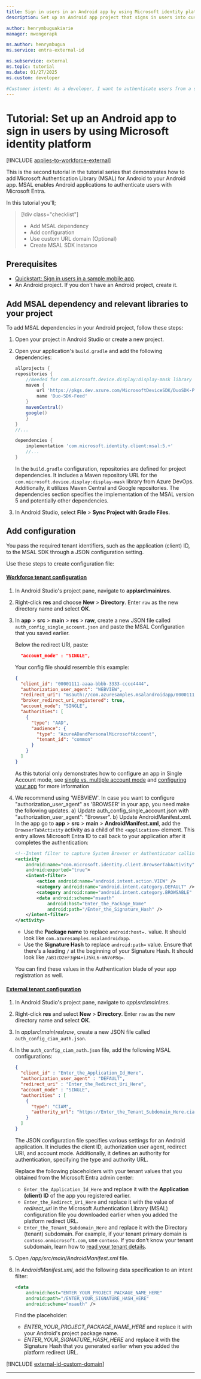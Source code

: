 ```yaml
---
title: Sign in users in an Android app by using Microsoft identity platform
description: Set up an Android app project that signs in users into customer facing app by in an external tenant or employees in a workforce tenant

author: henrymbuguakiarie
manager: mwongerapk

ms.author: henrymbugua
ms.service: entra-external-id

ms.subservice: external
ms.topic: tutorial
ms.date: 01/27/2025
ms.custom: developer

#Customer intent: As a developer, I want to authenticate users from a sample Android mobile app so that I can experience how Microsoft Entra External ID
---
```


# Tutorial: Set up an Android app to sign in users by using Microsoft identity platform

[!INCLUDE [applies-to-workforce-external](../external-id/includes/applies-to-workforce-external.md)]


This is the second tutorial in the tutorial series that demonstrates how to add Microsoft Authentication Library (MSAL) for Android to your Android app. MSAL enables Android applications to authenticate users with Microsoft Entra.

In this tutorial you'll;

> [!div class="checklist"]
>
> - Add MSAL dependency
> - Add configuration
> - Use custom URL domain (Optional)
> - Create MSAL SDK instance

## Prerequisites

- [Quickstart: Sign in users in a sample mobile app](quickstart-mobile-app-sign-in.md?pivots=external&tabs=java-external).
- An Android project. If you don't have an Android project, create it.

## Add MSAL dependency and relevant libraries to your project

To add MSAL dependencies in your Android project, follow these steps:

1. Open your project in Android Studio or create a new project.
1. Open your application's `build.gradle` and add the following dependencies:

    ```gradle
    allprojects {
    repositories {
        //Needed for com.microsoft.device.display:display-mask library
        maven {
            url 'https://pkgs.dev.azure.com/MicrosoftDeviceSDK/DuoSDK-Public/_packaging/Duo-SDK-Feed/maven/v1'
            name 'Duo-SDK-Feed'
        }
        mavenCentral()
        google()
        }
    }
    //...
    
    dependencies { 
        implementation 'com.microsoft.identity.client:msal:5.+'
        //...
    }
    ```
   
    
    In the `build.gradle` configuration, repositories are defined for project dependencies. It includes a Maven repository URL for the `com.microsoft.device.display:display-mask` library from Azure DevOps. Additionally, it utilizes Maven Central and Google repositories. The dependencies section specifies the implementation of the MSAL version 5 and potentially other dependencies. 

1. In Android Studio, select **File** > **Sync Project with Gradle Files**.


## Add configuration

You pass the required tenant identifiers, such as the application (client) ID, to the MSAL SDK through a JSON configuration setting.
 
Use these steps to create configuration file:

#### [Workforce tenant configuration](#tab/android-workforce)

1. In Android Studio's project pane, navigate to **app\src\main\res**.
1. Right-click **res** and choose **New** > **Directory**. Enter `raw` as the new directory name and select **OK**.
1. In **app** > **src** > **main** > **res** > **raw**, create a new JSON file called `auth_config_single_account.json` and paste the MSAL Configuration that you saved earlier.

   Below the redirect URI, paste:

   ```json
     "account_mode" : "SINGLE",
   ```

   Your config file should resemble this example:

   ```json
   {
     "client_id": "00001111-aaaa-bbbb-3333-cccc4444",
     "authorization_user_agent": "WEBVIEW",
     "redirect_uri": "msauth://com.azuresamples.msalandroidapp/00001111%cccc4444%3D",
     "broker_redirect_uri_registered": true,
     "account_mode": "SINGLE",
     "authorities": [
       {
         "type": "AAD",
         "audience": {
           "type": "AzureADandPersonalMicrosoftAccount",
           "tenant_id": "common"
         }
       }
     ]
   }
   ```

   As this tutorial only demonstrates how to configure an app in Single Account mode, see [single vs. multiple account mode](./single-multi-account.md) and [configuring your app](./msal-configuration.md) for more information

1. We recommend using 'WEBVIEW'. In case you want to configure  "authorization_user_agent" as 'BROWSER' in your app, you need make the following updates.
a) Update auth_config_single_account.json with  "authorization_user_agent": "Browser". 
b) Update AndroidManifest.xml. In the app go to **app** > **src** > **main** > **AndroidManifest.xml**, add the `BrowserTabActivity` activity as a child of the `<application>` element. This entry allows Microsoft Entra ID to call back to your application after it completes the authentication:

   ```xml
   <!--Intent filter to capture System Browser or Authenticator calling back to our app after sign-in-->
   <activity
       android:name="com.microsoft.identity.client.BrowserTabActivity"
       android:exported="true">
       <intent-filter>
           <action android:name="android.intent.action.VIEW" />
           <category android:name="android.intent.category.DEFAULT" />
           <category android:name="android.intent.category.BROWSABLE" />
           <data android:scheme="msauth"
               android:host="Enter_the_Package_Name"
               android:path="/Enter_the_Signature_Hash" />
       </intent-filter>
   </activity>
   ```

   - Use the **Package name** to replace `android:host=.` value. It should look like `com.azuresamples.msalandroidapp`.
   - Use the **Signature Hash** to replace `android:path=` value. Ensure that there's a leading `/` at the beginning of your Signature Hash. It should look like `/aB1cD2eF3gH4+iJ5kL6-mN7oP8q=`.

   You can find these values in the Authentication blade of your app registration as well.


#### [External tenant configuration](#tab/android-external)


1. In Android Studio's project pane, navigate to *app\src\main\res*.  
1. Right-click **res** and select **New** > **Directory**. Enter `raw` as the new directory name and select **OK**.  
1. In *app\src\main\res\raw*, create a new JSON file called `auth_config_ciam_auth.json`.  
1. In the `auth_config_ciam_auth.json` file, add the following MSAL configurations:

    ```json
    {
      "client_id" : "Enter_the_Application_Id_Here",
      "authorization_user_agent" : "DEFAULT",
      "redirect_uri" : "Enter_the_Redirect_Uri_Here",
      "account_mode" : "SINGLE",
      "authorities" : [
        {
          "type": "CIAM",
          "authority_url": "https://Enter_the_Tenant_Subdomain_Here.ciamlogin.com/Enter_the_Tenant_Subdomain_Here.onmicrosoft.com/"
        }
      ]
    }
    ```

    The JSON configuration file specifies various settings for an Android application. It includes the client ID, authorization user agent, redirect URI, and account mode. Additionally, it defines an authority for authentication, specifying the type and authority URL.    

    Replace the following placeholders with your tenant values that you obtained from the Microsoft Entra admin center:

    - `Enter_the_Application_Id_Here` and replace it with the **Application (client) ID** of the app you registered earlier.
    - `Enter_the_Redirect_Uri_Here` and replace it with the value of *redirect_uri* in the Microsoft Authentication Library (MSAL) configuration file you downloaded earlier when you added the platform redirect URL.
    - `Enter_the_Tenant_Subdomain_Here` and replace it with the Directory (tenant) subdomain. For example, if your tenant primary domain is `contoso.onmicrosoft.com`, use `contoso`. If you don't know your tenant subdomain, learn how to [read your tenant details](how-to-create-customer-tenant-portal.md#get-the-customer-tenant-details).

1. Open */app/src/main/AndroidManifest.xml* file.
1. In *AndroidManifest.xml*, add the following data specification to an intent filter:

    ```xml
    <data
        android:host="ENTER_YOUR_PROJECT_PACKAGE_NAME_HERE"
        android:path="/ENTER_YOUR_SIGNATURE_HASH_HERE"
        android:scheme="msauth" />
    ```
    
    Find the placeholder:
    
    - *ENTER_YOUR_PROJECT_PACKAGE_NAME_HERE* and replace it with your Android's project package name.
    - *ENTER_YOUR_SIGNATURE_HASH_HERE* and replace it with the Signature Hash that you generated earlier when you added the platform redirect URL.

[!INCLUDE [external-id-custom-domain](../external-id/customers/includes/use-custom-domain-url-android.md)]

---